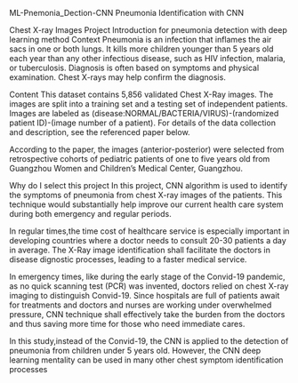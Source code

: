 ML-Pnemonia_Dection-CNN
Pneumonia Identification with CNN

Chest X-ray Images Project Introduction for pneumonia detection with deep learning method Context Pneumonia is an infection that inflames the air sacs in one or both lungs. It kills more children younger than 5 years old each year than any other infectious disease, such as HIV infection, malaria, or tuberculosis. Diagnosis is often based on symptoms and physical examination. Chest X-rays may help confirm the diagnosis.

Content This dataset contains 5,856 validated Chest X-Ray images. The images are split into a training set and a testing set of independent patients. Images are labeled as (disease:NORMAL/BACTERIA/VIRUS)-(randomized patient ID)-(image number of a patient). For details of the data collection and description, see the referenced paper below.

According to the paper, the images (anterior-posterior) were selected from retrospective cohorts of pediatric patients of one to five years old from Guangzhou Women and Children’s Medical Center, Guangzhou.

Why do I select this project
In this project, CNN algorithm is used to identify the symptoms of pneumonia from chest X-ray images of the patients. This technique would substantially help improve our current health care system during both emergency and regular periods.

In regular times,the time cost of healthcare service is especially important in developing countries where a doctor needs to consult 20-30 patients a day in average. The X-Ray image identification shall facilitate the doctors in disease dignostic processes, leading to a faster medical service.

In emergency times, like during the early stage of the Convid-19 pandemic, as no quick scanning test (PCR) was invented, doctors relied on chest X-ray imaging to distinguish Convid-19. Since hospitals are full of patients await for treatments and doctors and nurses are working under overwhelmed pressure, CNN technique shall effectively take the burden from the doctors and thus saving more time for those who need immediate cares.

In this study,instead of the Convid-19, the CNN is applied to the detection of pneumonia from children under 5 years old. However, the CNN deep learning mentality can be used in many other chest symptom identification processes
